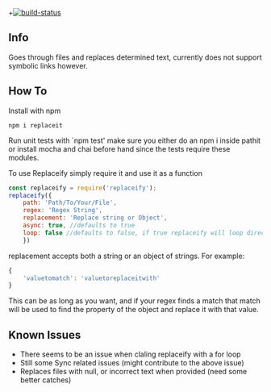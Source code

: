 +[![build-status](https://pipelines-badges-service.useast.staging.atlassian.io/badge/atlassian/confluence-web-components.svg)](https://bitbucket.org/atlassian/replaceit/addon/pipelines/home)

## Info
Goes through files and replaces determined text, currently does not support symbolic links however.

## How To

Install with npm
```
npm i replaceit
```

Run unit tests with `npm test' make sure you either do an npm i inside pathit or install mocha and chai before hand since the tests require these modules.

To use Replaceify simply require it and use it as a function

```js
const replaceify = require('replaceify');
replaceify({
    path: 'Path/To/Your/File',
    regex: 'Regex String',
    replacement: 'Replace string or Object',
    async: true, //defaults to true
    loop: false //defaults to false, if true replaceify will loop directories if the path given is a directory
    })
```

replacement accepts both a string or an object of strings. For example:

```js
{
    'valuetomatch': 'valuetoreplaceitwith'
}
```

This can be as long as you want, and if your regex finds a match that match will be used to find the property of the object and replace it with that value.

## Known Issues
* There seems to be an issue when claling replaceify with a for loop
* Still some Sync related issues (might contribute to the above issue)
* Replaces files with null, or incorrect text when provided (need some better catches)